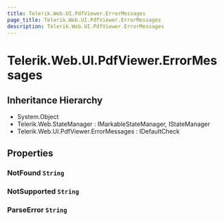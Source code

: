 ```yaml
---
title: Telerik.Web.UI.PdfViewer.ErrorMessages
page_title: Telerik.Web.UI.PdfViewer.ErrorMessages
description: Telerik.Web.UI.PdfViewer.ErrorMessages
---
```


# Telerik.Web.UI.PdfViewer.ErrorMessages

## Inheritance Hierarchy

* System.Object
* Telerik.Web.StateManager : IMarkableStateManager, IStateManager
* Telerik.Web.UI.PdfViewer.ErrorMessages : IDefaultCheck

## Properties

###  NotFound `String`

###  NotSupported `String`

###  ParseError `String`

